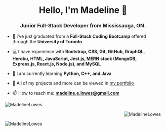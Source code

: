 <h1 align="center">Hello, I'm Madeline 👋</h1>
<h3 align="center">Junior Full-Stack Developer from Mississauga, ON.</h3>

<!-- [![trophy](https://github-profile-trophy.vercel.app/?username=MadelineLowes&theme=onedark)](https://github.com/MadelineLowes/github-profile-trophy) -->

- 🎉 I’ve just graduated from a **Full-Stack Coding Bootcamp** offered through the **University of Toronto**

- 💻 I have experience with **Bootstrap, CSS, Git, GitHub, GraphQL, Heroku, HTML, JavaScript, Jest.js, MERN stack (MongoDB, Express.js, React.js, Node.js), and MySQL**

- 🌱 I am currently learning **Python, C++, and Java**

- 👀 All of my projects and more can be viewed in [my portfolio](https://mads-portfolio.herokuapp.com/)

- 📫 How to reach me: **madeline.e.lowes@gmail.com**

<p>&nbsp;<img align="left" src="https://github-readme-stats.vercel.app/api?username=MadelineLowes&show_icons=true&locale=en" alt="MadelineLowes" /></p>

<p><img align="right" src="https://github-readme-stats.vercel.app/api/top-langs?username=MadelineLowes&show_icons=true&locale=en&layout=compact" alt="MadelineLowes" /></p> </br>

<p><img src="https://github-readme-streak-stats.herokuapp.com/?user=MadelineLowes&" alt="MadelineLowes" /></p>


<!--
**MadelineLowes/MadelineLowes** is a ✨ _special_ ✨ repository because its `README.md` (this file) appears on your GitHub profile.

Here are some ideas to get you started:

- 🔭 I’m currently working on ...
- 🌱 I’m currently learning ...
- 👯 I’m looking to collaborate on ...
- 🤔 I’m looking for help with ...
- 💬 Ask me about ...
- 💻
- 😄 Pronouns: ...
- ⚡ Fun fact: ...
-->
